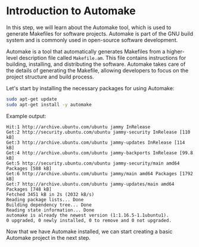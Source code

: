 # Introduction to Automake

In this step, we will learn about the Automake tool, which is used to generate Makefiles for software projects. Automake is part of the GNU build system and is commonly used in open-source software development.

Automake is a tool that automatically generates Makefiles from a higher-level description file called `Makefile.am`. This file contains instructions for building, installing, and distributing the software. Automake takes care of the details of generating the Makefile, allowing developers to focus on the project structure and build process.

Let's start by installing the necessary packages for using Automake:

```bash
sudo apt-get update
sudo apt-get install -y automake
```

Example output:

```
Hit:1 http://archive.ubuntu.com/ubuntu jammy InRelease
Get:2 http://security.ubuntu.com/ubuntu jammy-security InRelease [110 kB]
Get:3 http://archive.ubuntu.com/ubuntu jammy-updates InRelease [114 kB]
Get:4 http://archive.ubuntu.com/ubuntu jammy-backports InRelease [99.8 kB]
Get:5 http://security.ubuntu.com/ubuntu jammy-security/main amd64 Packages [588 kB]
Get:6 http://archive.ubuntu.com/ubuntu jammy/main amd64 Packages [1792 kB]
Get:7 http://archive.ubuntu.com/ubuntu jammy-updates/main amd64 Packages [748 kB]
Fetched 3451 kB in 2s (2032 kB/s)
Reading package lists... Done
Building dependency tree... Done
Reading state information... Done
automake is already the newest version (1:1.16.5-1.1ubuntu1).
0 upgraded, 0 newly installed, 0 to remove and 0 not upgraded.
```

Now that we have Automake installed, we can start creating a basic Automake project in the next step.
